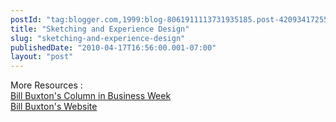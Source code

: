 ```yaml
---
postId: "tag:blogger.com,1999:blog-8061911113731935185.post-4209341725524386746"
title: "Sketching and Experience Design"
slug: "sketching-and-experience-design"
publishedDate: "2010-04-17T16:56:00.001-07:00"
layout: "post"
---
```


  
  
More Resources :  
[Bill Buxton's Column in Business
Week](http://app.businessweek.com/ParametricSearch/Columnists?selectedAuthor=Bill+Buxton)  
[Bill Buxton's Website](http://www.billbuxton.com/)

